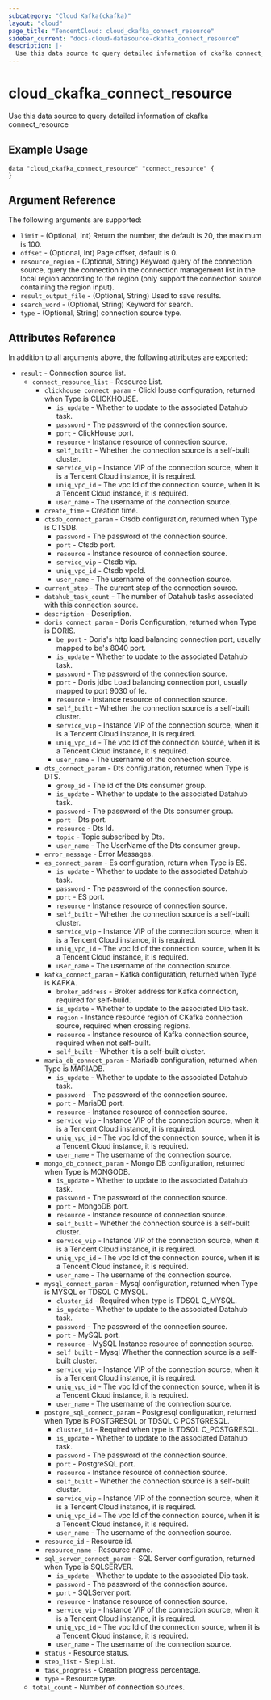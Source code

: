 ```yaml
---
subcategory: "Cloud Kafka(ckafka)"
layout: "cloud"
page_title: "TencentCloud: cloud_ckafka_connect_resource"
sidebar_current: "docs-cloud-datasource-ckafka_connect_resource"
description: |-
  Use this data source to query detailed information of ckafka connect_resource
---
```


# cloud_ckafka_connect_resource

Use this data source to query detailed information of ckafka connect_resource

## Example Usage

```hcl
data "cloud_ckafka_connect_resource" "connect_resource" {
}
```

## Argument Reference

The following arguments are supported:

* `limit` - (Optional, Int) Return the number, the default is 20, the maximum is 100.
* `offset` - (Optional, Int) Page offset, default is 0.
* `resource_region` - (Optional, String) Keyword query of the connection source, query the connection in the connection management list in the local region according to the region (only support the connection source containing the region input).
* `result_output_file` - (Optional, String) Used to save results.
* `search_word` - (Optional, String) Keyword for search.
* `type` - (Optional, String) connection source type.

## Attributes Reference

In addition to all arguments above, the following attributes are exported:

* `result` - Connection source list.
  * `connect_resource_list` - Resource List.
    * `clickhouse_connect_param` - ClickHouse configuration, returned when Type is CLICKHOUSE.
      * `is_update` - Whether to update to the associated Datahub task.
      * `password` - The password of the connection source.
      * `port` - ClickHouse port.
      * `resource` - Instance resource of connection source.
      * `self_built` - Whether the connection source is a self-built cluster.
      * `service_vip` - Instance VIP of the connection source, when it is a Tencent Cloud instance, it is required.
      * `uniq_vpc_id` - The vpc Id of the connection source, when it is a Tencent Cloud instance, it is required.
      * `user_name` - The username of the connection source.
    * `create_time` - Creation time.
    * `ctsdb_connect_param` - Ctsdb configuration, returned when Type is CTSDB.
      * `password` - The password of the connection source.
      * `port` - Ctsdb port.
      * `resource` - Instance resource of connection source.
      * `service_vip` - Ctsdb vip.
      * `uniq_vpc_id` - Ctsdb vpcId.
      * `user_name` - The username of the connection source.
    * `current_step` - The current step of the connection source.
    * `datahub_task_count` - The number of Datahub tasks associated with this connection source.
    * `description` - Description.
    * `doris_connect_param` - Doris Configuration, returned when Type is DORIS.
      * `be_port` - Doris's http load balancing connection port, usually mapped to be's 8040 port.
      * `is_update` - Whether to update to the associated Datahub task.
      * `password` - The password of the connection source.
      * `port` - Doris jdbc Load balancing connection port, usually mapped to port 9030 of fe.
      * `resource` - Instance resource of connection source.
      * `self_built` - Whether the connection source is a self-built cluster.
      * `service_vip` - Instance VIP of the connection source, when it is a Tencent Cloud instance, it is required.
      * `uniq_vpc_id` - The vpc Id of the connection source, when it is a Tencent Cloud instance, it is required.
      * `user_name` - The username of the connection source.
    * `dts_connect_param` - Dts configuration, returned when Type is DTS.
      * `group_id` - The id of the Dts consumer group.
      * `is_update` - Whether to update to the associated Datahub task.
      * `password` - The password of the Dts consumer group.
      * `port` - Dts port.
      * `resource` - Dts Id.
      * `topic` - Topic subscribed by Dts.
      * `user_name` - The UserName of the Dts consumer group.
    * `error_message` - Error Messages.
    * `es_connect_param` - Es configuration, return when Type is ES.
      * `is_update` - Whether to update to the associated Datahub task.
      * `password` - The password of the connection source.
      * `port` - ES port.
      * `resource` - Instance resource of connection source.
      * `self_built` - Whether the connection source is a self-built cluster.
      * `service_vip` - Instance VIP of the connection source, when it is a Tencent Cloud instance, it is required.
      * `uniq_vpc_id` - The vpc Id of the connection source, when it is a Tencent Cloud instance, it is required.
      * `user_name` - The username of the connection source.
    * `kafka_connect_param` - Kafka configuration, returned when Type is KAFKA.
      * `broker_address` - Broker address for Kafka connection, required for self-build.
      * `is_update` - Whether to update to the associated Dip task.
      * `region` - Instance resource region of CKafka connection source, required when crossing regions.
      * `resource` - Instance resource of Kafka connection source, required when not self-built.
      * `self_built` - Whether it is a self-built cluster.
    * `maria_db_connect_param` - Mariadb configuration, returned when Type is MARIADB.
      * `is_update` - Whether to update to the associated Datahub task.
      * `password` - The password of the connection source.
      * `port` - MariaDB port.
      * `resource` - Instance resource of connection source.
      * `service_vip` - Instance VIP of the connection source, when it is a Tencent Cloud instance, it is required.
      * `uniq_vpc_id` - The vpc Id of the connection source, when it is a Tencent Cloud instance, it is required.
      * `user_name` - The username of the connection source.
    * `mongo_db_connect_param` - Mongo DB configuration, returned when Type is MONGODB.
      * `is_update` - Whether to update to the associated Datahub task.
      * `password` - The password of the connection source.
      * `port` - MongoDB port.
      * `resource` - Instance resource of connection source.
      * `self_built` - Whether the connection source is a self-built cluster.
      * `service_vip` - Instance VIP of the connection source, when it is a Tencent Cloud instance, it is required.
      * `uniq_vpc_id` - The vpc Id of the connection source, when it is a Tencent Cloud instance, it is required.
      * `user_name` - The username of the connection source.
    * `mysql_connect_param` - Mysql configuration, returned when Type is MYSQL or TDSQL C MYSQL.
      * `cluster_id` - Required when type is TDSQL C_MYSQL.
      * `is_update` - Whether to update to the associated Datahub task.
      * `password` - The password of the connection source.
      * `port` - MySQL port.
      * `resource` - MySQL Instance resource of connection source.
      * `self_built` - Mysql Whether the connection source is a self-built cluster.
      * `service_vip` - Instance VIP of the connection source, when it is a Tencent Cloud instance, it is required.
      * `uniq_vpc_id` - The vpc Id of the connection source, when it is a Tencent Cloud instance, it is required.
      * `user_name` - The username of the connection source.
    * `postgre_sql_connect_param` - Postgresql configuration, returned when Type is POSTGRESQL or TDSQL C POSTGRESQL.
      * `cluster_id` - Required when type is TDSQL C_POSTGRESQL.
      * `is_update` - Whether to update to the associated Datahub task.
      * `password` - The password of the connection source.
      * `port` - PostgreSQL port.
      * `resource` - Instance resource of connection source.
      * `self_built` - Whether the connection source is a self-built cluster.
      * `service_vip` - Instance VIP of the connection source, when it is a Tencent Cloud instance, it is required.
      * `uniq_vpc_id` - The vpc Id of the connection source, when it is a Tencent Cloud instance, it is required.
      * `user_name` - The username of the connection source.
    * `resource_id` - Resource id.
    * `resource_name` - Resource name.
    * `sql_server_connect_param` - SQL Server configuration, returned when Type is SQLSERVER.
      * `is_update` - Whether to update to the associated Dip task.
      * `password` - The password of the connection source.
      * `port` - SQLServer port.
      * `resource` - Instance resource of connection source.
      * `service_vip` - Instance VIP of the connection source, when it is a Tencent Cloud instance, it is required.
      * `uniq_vpc_id` - The vpc Id of the connection source, when it is a Tencent Cloud instance, it is required.
      * `user_name` - The username of the connection source.
    * `status` - Resource status.
    * `step_list` - Step List.
    * `task_progress` - Creation progress percentage.
    * `type` - Resource type.
  * `total_count` - Number of connection sources.


